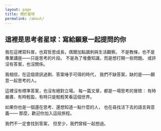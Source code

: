```yaml
---
layout: page
title: 關於星球
permalink: /about/
---
```


## 這裡是思考者星球：寫給願意一起提問的你

我在這裡寫科普，也寫哲思成長，偶爾加點諷刺與生活觀察。
不是教條，也不是專業講座——只是思考的片段。
不是為了堆疊知識，而是想打開一些問題。
或許沒有答案，也沒關係。

我相信，在這個資訊過剩、答案唾手可得的時代，
我們不缺答案，缺的是——願意一起思考的人。

這裡沒有標準答案，也沒有絕對立場。
每一篇文章，都是一場思考的冒險：
有時嚴肅、有時輕盈，有時只是輕輕笑看這個世界。

如果你也是一個還在思考、還想知道一點什麼的人，
也在尋找活下去的語言與意義——
那麼，歡迎你加入這段旅程。

我們不一定會找到答案，
但至少，我們曾經一起想過。
